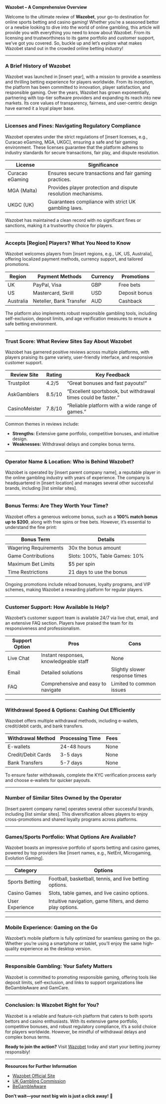 **Wazobet – A Comprehensive Overview**  

Welcome to the ultimate review of **Wazobet**, your go-to destination for online sports betting and casino gaming! Whether you’re a seasoned bettor or a newbie looking to dive into the world of online gambling, this article will provide you with everything you need to know about Wazobet. From its licensing and trustworthiness to its game portfolio and customer support, we’ve got you covered. So, buckle up and let’s explore what makes Wazobet stand out in the crowded online betting industry!  

---

### **A Brief History of Wazobet**  
Wazobet was launched in [insert year], with a mission to provide a seamless and thrilling betting experience for players worldwide. From its inception, the platform has been committed to innovation, player satisfaction, and responsible gaming. Over the years, Wazobet has grown exponentially, partnering with top-tier software providers and expanding its reach into new markets. Its core values of transparency, fairness, and user-centric design have earned it a loyal player base.  

---

### **Licenses and Fines: Navigating Regulatory Compliance**  
Wazobet operates under the strict regulations of [insert licenses, e.g., Curacao eGaming, MGA, UKGC], ensuring a safe and fair gaming environment. These licenses guarantee that the platform adheres to industry standards for secure transactions, fair play, and dispute resolution.  

| **License**       | **Significance**                                                                 |
|--------------------|---------------------------------------------------------------------------------|
| Curacao eGaming   | Ensures secure transactions and fair gaming practices.                          |
| MGA (Malta)       | Provides player protection and dispute resolution mechanisms.                   |
| UKGC (UK)         | Guarantees compliance with strict UK gambling laws.                             |

Wazobet has maintained a clean record with no significant fines or sanctions, making it a trustworthy choice for players.  

---

### **Accepts [Region] Players? What You Need to Know**  
Wazobet welcomes players from [insert regions, e.g., UK, US, Australia], offering localized payment methods, currency support, and tailored promotions.  

| **Region** | **Payment Methods** | **Currency** | **Promotions** |
|------------|---------------------|--------------|----------------|
| UK         | PayPal, Visa        | GBP          | Free bets      |
| US         | Mastercard, Skrill  | USD          | Deposit bonus  |
| Australia  | Neteller, Bank Transfer | AUD      | Cashback       |

The platform also implements robust responsible gambling tools, including self-exclusion, deposit limits, and age verification measures to ensure a safe betting environment.  

---

### **Trust Score: What Review Sites Say About Wazobet**  
Wazobet has garnered positive reviews across multiple platforms, with players praising its game variety, user-friendly interface, and responsive customer support.  

| **Review Site** | **Rating** | **Key Feedback** |
|-----------------|------------|------------------|
| Trustpilot      | 4.2/5      | “Great bonuses and fast payouts!” |
| AskGamblers     | 8.5/10     | “Excellent sportsbook, but withdrawal times could be faster.” |
| CasinoMeister   | 7.8/10     | “Reliable platform with a wide range of games.” |

Common themes in reviews include:  
- **Strengths:** Extensive game portfolio, competitive bonuses, and intuitive design.  
- **Weaknesses:** Withdrawal delays and complex bonus terms.  

---

### **Operator Name & Location: Who is Behind Wazobet?**  
Wazobet is operated by [insert parent company name], a reputable player in the online gambling industry with years of experience. The company is headquartered in [insert location] and manages several other successful brands, including [list similar sites].  

---

### **Bonus Terms: Are They Worth Your Time?**  
Wazobet offers a generous welcome bonus, such as a **100% match bonus up to $200**, along with free spins or free bets. However, it’s essential to understand the fine print:  

| **Bonus Term**       | **Details**                                                                 |
|-----------------------|-----------------------------------------------------------------------------|
| Wagering Requirements | 30x the bonus amount                                                       |
| Game Contributions    | Slots: 100%, Table Games: 10%                                              |
| Maximum Bet Limits    | $5 per spin                                                                |
| Time Restrictions     | 21 days to use the bonus                                                   |

Ongoing promotions include reload bonuses, loyalty programs, and VIP schemes, making Wazobet a rewarding platform for regular players.  

---

### **Customer Support: How Available Is Help?**  
Wazobet’s customer support team is available 24/7 via live chat, email, and an extensive FAQ section. Players have praised the team for its responsiveness and professionalism.  

| **Support Option** | **Pros**                          | **Cons**                          |
|--------------------|-----------------------------------|-----------------------------------|
| Live Chat          | Instant responses, knowledgeable staff | None                              |
| Email              | Detailed solutions                | Slightly slower response times    |
| FAQ                | Comprehensive and easy to navigate | Limited to common issues          |

---

### **Withdrawal Speed & Options: Cashing Out Efficiently**  
Wazobet offers multiple withdrawal methods, including e-wallets, credit/debit cards, and bank transfers.  

| **Withdrawal Method** | **Processing Time** | **Fees** |
|-----------------------|---------------------|----------|
| E-wallets             | 24-48 hours         | None     |
| Credit/Debit Cards    | 3-5 days            | None     |
| Bank Transfers        | 5-7 days            | None     |

To ensure faster withdrawals, complete the KYC verification process early and choose e-wallets for quicker payouts.  

---

### **Number of Similar Sites Owned by the Operator**  
[Insert parent company name] operates several other successful brands, including [list similar sites]. This diversification allows players to enjoy cross-promotions and shared loyalty programs across platforms.  

---

### **Games/Sports Portfolio: What Options Are Available?**  
Wazobet boasts an impressive portfolio of sports betting and casino games, powered by top providers like [insert names, e.g., NetEnt, Microgaming, Evolution Gaming].  

| **Category**         | **Options**                                                                 |
|-----------------------|-----------------------------------------------------------------------------|
| Sports Betting        | Football, basketball, tennis, and live betting options.                     |
| Casino Games          | Slots, table games, and live casino options.                                |
| User Experience       | Intuitive navigation, game filters, and demo play options.                  |

---

### **Mobile Experience: Gaming on the Go**  
Wazobet’s mobile platform is fully optimized for seamless gaming on the go. Whether you’re using a smartphone or tablet, you’ll enjoy the same high-quality experience as the desktop version.  

---

### **Responsible Gambling: Your Safety Matters**  
Wazobet is committed to promoting responsible gaming, offering tools like deposit limits, self-exclusion, and links to support organizations like BeGambleAware and GamCare.  

---

### **Conclusion: Is Wazobet Right for You?**  
Wazobet is a reliable and feature-rich platform that caters to both sports bettors and casino enthusiasts. With its extensive game portfolio, competitive bonuses, and robust regulatory compliance, it’s a solid choice for players worldwide. However, be mindful of withdrawal delays and complex bonus terms.  

**Ready to join the action?** Visit [Wazobet](https://wazobet.com) today and start your betting journey responsibly!  

---

**Resources for Further Information**  
- [Wazobet Official Site](https://wazobet.com)  
- [UK Gambling Commission](https://www.gamblingcommission.gov.uk)  
- [BeGambleAware](https://www.begambleaware.org)  

**Don’t wait—your next big win is just a click away!** 🚀